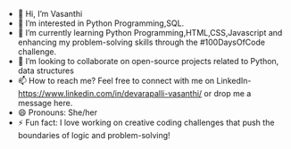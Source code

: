 - 👋 Hi, I’m Vasanthi
- 👀 I’m interested in Python Programming,SQL.
- 🌱 I’m currently learning Python Programming,HTML,CSS,Javascript and enhancing my problem-solving skills through the #100DaysOfCode challenge.
- 💞️ I’m looking to collaborate on open-source projects related to Python, data structures
- 📫 How to reach me? Feel free to connect with me on LinkedIn- https://www.linkedin.com/in/devarapalli-vasanthi/ or drop me a message here.
- 😄 Pronouns: She/her
- ⚡ Fun fact:  I love working on creative coding challenges that push the boundaries of logic and problem-solving!

<!---
vasanthi170/vasanthi170 is a ✨ special ✨ repository because its `README.md` (this file) appears on your GitHub profile.
You can click the Preview link to take a look at your changes.
--->
